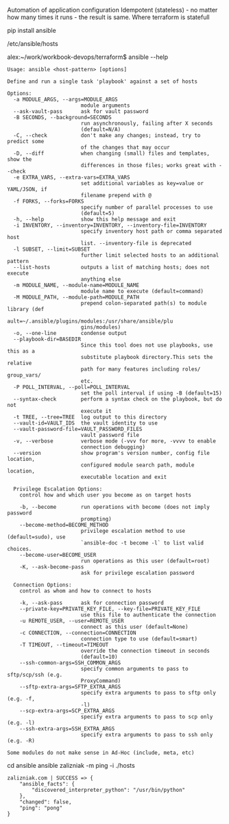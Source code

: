 Automation of application configuration
Idempotent (stateless) - no matter how many times it runs - the result is same. Where terraform is statefull 

pip install ansible


/etc/ansible/hosts

alex:~/work/workbook-devops/terraform$ ansible --help

    Usage: ansible <host-pattern> [options]
    
    Define and run a single task 'playbook' against a set of hosts
    
    Options:
      -a MODULE_ARGS, --args=MODULE_ARGS
                            module arguments
      --ask-vault-pass      ask for vault password
      -B SECONDS, --background=SECONDS
                            run asynchronously, failing after X seconds
                            (default=N/A)
      -C, --check           don't make any changes; instead, try to predict some
                            of the changes that may occur
      -D, --diff            when changing (small) files and templates, show the
                            differences in those files; works great with --check
      -e EXTRA_VARS, --extra-vars=EXTRA_VARS
                            set additional variables as key=value or YAML/JSON, if
                            filename prepend with @
      -f FORKS, --forks=FORKS
                            specify number of parallel processes to use
                            (default=5)
      -h, --help            show this help message and exit
      -i INVENTORY, --inventory=INVENTORY, --inventory-file=INVENTORY
                            specify inventory host path or comma separated host
                            list. --inventory-file is deprecated
      -l SUBSET, --limit=SUBSET
                            further limit selected hosts to an additional pattern
      --list-hosts          outputs a list of matching hosts; does not execute
                            anything else
      -m MODULE_NAME, --module-name=MODULE_NAME
                            module name to execute (default=command)
      -M MODULE_PATH, --module-path=MODULE_PATH
                            prepend colon-separated path(s) to module library (def
                            ault=~/.ansible/plugins/modules:/usr/share/ansible/plu
                            gins/modules)
      -o, --one-line        condense output
      --playbook-dir=BASEDIR
                            Since this tool does not use playbooks, use this as a
                            substitute playbook directory.This sets the relative
                            path for many features including roles/ group_vars/
                            etc.
      -P POLL_INTERVAL, --poll=POLL_INTERVAL
                            set the poll interval if using -B (default=15)
      --syntax-check        perform a syntax check on the playbook, but do not
                            execute it
      -t TREE, --tree=TREE  log output to this directory
      --vault-id=VAULT_IDS  the vault identity to use
      --vault-password-file=VAULT_PASSWORD_FILES
                            vault password file
      -v, --verbose         verbose mode (-vvv for more, -vvvv to enable
                            connection debugging)
      --version             show program's version number, config file location,
                            configured module search path, module location,
                            executable location and exit
    
      Privilege Escalation Options:
        control how and which user you become as on target hosts
    
        -b, --become        run operations with become (does not imply password
                            prompting)
        --become-method=BECOME_METHOD
                            privilege escalation method to use (default=sudo), use
                            `ansible-doc -t become -l` to list valid choices.
        --become-user=BECOME_USER
                            run operations as this user (default=root)
        -K, --ask-become-pass
                            ask for privilege escalation password
    
      Connection Options:
        control as whom and how to connect to hosts
    
        -k, --ask-pass      ask for connection password
        --private-key=PRIVATE_KEY_FILE, --key-file=PRIVATE_KEY_FILE
                            use this file to authenticate the connection
        -u REMOTE_USER, --user=REMOTE_USER
                            connect as this user (default=None)
        -c CONNECTION, --connection=CONNECTION
                            connection type to use (default=smart)
        -T TIMEOUT, --timeout=TIMEOUT
                            override the connection timeout in seconds
                            (default=10)
        --ssh-common-args=SSH_COMMON_ARGS
                            specify common arguments to pass to sftp/scp/ssh (e.g.
                            ProxyCommand)
        --sftp-extra-args=SFTP_EXTRA_ARGS
                            specify extra arguments to pass to sftp only (e.g. -f,
                            -l)
        --scp-extra-args=SCP_EXTRA_ARGS
                            specify extra arguments to pass to scp only (e.g. -l)
        --ssh-extra-args=SSH_EXTRA_ARGS
                            specify extra arguments to pass to ssh only (e.g. -R)
    
    Some modules do not make sense in Ad-Hoc (include, meta, etc)

cd ansible 
ansible zalizniak -m ping -i ./hosts

    zalizniak.com | SUCCESS => {
        "ansible_facts": {
            "discovered_interpreter_python": "/usr/bin/python"
        }, 
        "changed": false, 
        "ping": "pong"
    }
